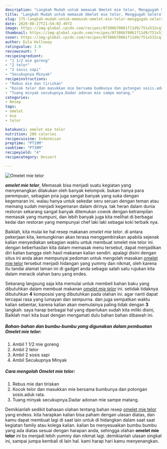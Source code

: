 ```yaml
---
description: "Langkah Mudah untuk memasak Omelet mie telor, Menggugah Selera"
title: "Langkah Mudah untuk memasak Omelet mie telor, Menggugah Selera"
slug: 175-langkah-mudah-untuk-memasak-omelet-mie-telor-menggugah-selera
date: 2020-08-27T21:54:03.497Z
image: https://img-global.cpcdn.com/recipes/07386b70061f11d9/751x532cq70/omelet-mie-telor-foto-resep-utama.jpg
thumbnail: https://img-global.cpcdn.com/recipes/07386b70061f11d9/751x532cq70/omelet-mie-telor-foto-resep-utama.jpg
cover: https://img-global.cpcdn.com/recipes/07386b70061f11d9/751x532cq70/omelet-mie-telor-foto-resep-utama.jpg
author: Eula Holloway
ratingvalue: 3.9
reviewcount: 7
recipeingredient:
- "1 1/2 mie goreng"
- "2 telor"
- "2 sosis sapi"
- "Secukupnya Minyak"
recipeinstructions:
- "Rebus mie dan tiriskan"
- "Kocok telor dan masukkan mie bersama bumbunya dan potongan sosis.aduk rata."
- "Tuang minyak secukupnya.Dadar adonan mie sampe matang."
categories:
- Resep
tags:
- omelet
- mie
- telor

katakunci: omelet mie telor 
nutrition: 289 calories
recipecuisine: Indonesian
preptime: "PT19M"
cooktime: "PT30M"
recipeyield: "4"
recipecategory: Dessert

---
```



![Omelet mie telor](https://img-global.cpcdn.com/recipes/07386b70061f11d9/751x532cq70/omelet-mie-telor-foto-resep-utama.jpg)

<b><i>omelet mie telor</i></b>, Memasak bisa menjadi suatu kegiatan yang menyenangkan dilakukan oleh banyak kelompok. bukan hanya para perempuan, sebagian pria juga sangat banyak yang suka dengan kegemaran ini. walau hanya untuk sekedar seru seruan dengan teman atau memang sudah menjadi kegemaran dalam dirinya. tak heran dalam dunia restoran sekarang sangat banyak ditemukan cowok dengan ketrampilan memasak yang mumpuni, dan lebih banyak juga kita melihat di berbagai kedai dan restoran yang mempunyai chef laki laki sebagai koki terbaik nya.

Baiklah, kita mulai ke hal resep makanan <i>omelet mie telor</i>. di antara pekerjaan kita, kemungkinan akan terasa menggembirakan apabila sejenak kalian menyediakan sebagian waktu untuk membuat omelet mie telor ini. dengan keberhasilan kita dalam memasak menu tersebut, dapat menjadikan diri kalian bangga oleh hasil makanan kalian sendiri. apalagi disini dengan situs ini anda akan mempunyai pedoman untuk mengolah masakan <u>omelet mie telor</u> tersebut menjadi hidangan yang yummy dan nikmat, oleh karena itu tandai alamat laman ini di gadget anda sebagai salah satu rujukan kita dalam meracik olahan baru yang endes.




Sekarang langsung saja kita memulai untuk membeli bahan baku yang dibutuhkan dalam membuat makanan <u><i>omelet mie telor</i></u> ini. setidak tidaknya dibutuhkan <b>4</b> komposisi yang dibutuhkan pada olahan ini. agar nanti dapat tercapai rasa yang lumayan dan sempurna. dan juga sempatkan waktu kalian sebentar, karena kalian akan memulainya paling tidak dengan <b>3</b> langkah. saya harap berbagai hal yang diperlukan sudah kita miliki disini, Baiklah mari kita buat dengan mengamati dulu bahan bahan dibawah ini.

<!--inarticleads1-->

##### Bahan-bahan dan bumbu-bumbu yang digunakan dalam pembuatan Omelet mie telor:

1. Ambil 1 1/2 mie goreng
1. Ambil 2 telor
1. Ambil 2 sosis sapi
1. Ambil Secukupnya Minyak




<!--inarticleads2-->

##### Cara mengolah Omelet mie telor:

1. Rebus mie dan tiriskan
1. Kocok telor dan masukkan mie bersama bumbunya dan potongan sosis.aduk rata.
1. Tuang minyak secukupnya.Dadar adonan mie sampe matang.




Demikianlah sedikit bahasan olahan tentang bahan resep <u>omelet mie telor</u> yang endess. kita harapkan kalian bisa paham dengan ulasan diatas, dan kamu dapat membuat lagi di saat lain untuk di hidangkan dalam saat saat kegiatan family atau kolega kalian. kalian bs menyesuaikan bumbu bumbu yang ada diatas sesuai dengan harapan anda, sehingga olahan <b>omelet mie telor</b> ini bs menjadi lebih yummy dan nikmat lagi. demikianlah ulasan singkat ini, sampai jumpa kembali di lain hal. kami harap hari kamu menyenangkan.

